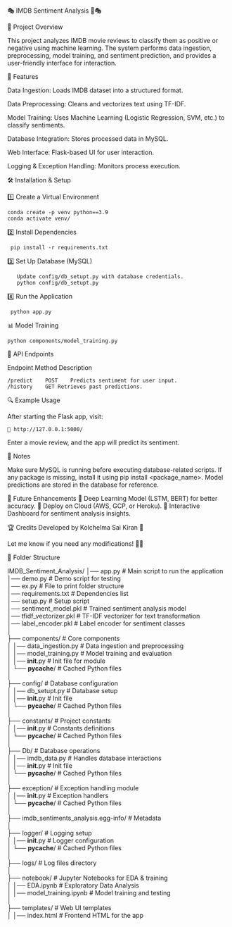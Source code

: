 🎭 IMDB Sentiment Analysis 🎥🎭

📌 Project Overview

 This project analyzes IMDB movie reviews to classify them as positive or negative using machine learning. The system performs data ingestion, preprocessing, model training, and sentiment prediction, and provides a user-friendly interface for interaction.

🚀 Features

Data Ingestion: Loads IMDB dataset into a structured format.

Data Preprocessing: Cleans and vectorizes text using TF-IDF.

Model Training: Uses Machine Learning (Logistic Regression, SVM, etc.) to classify sentiments.

Database Integration: Stores processed data in MySQL.

Web Interface: Flask-based UI for user interaction.

Logging & Exception Handling: Monitors process execution.

🛠 Installation & Setup

 1️⃣ Create a Virtual Environment
    
    conda create -p venv python==3.9
    conda activate venv/
    
2️⃣ Install Dependencies
     
     pip install -r requirements.txt

3️⃣ Set Up Database (MySQL)
       
       Update config/db_setupt.py with database credentials.
       python config/db_setupt.py
       
4️⃣ Run the Application

     python app.py
     
📊 Model Training

    python components/model_training.py
    
📡 API Endpoints

Endpoint	Method	Description
   
    /predict	POST	Predicts sentiment for user input.
    /history	GET	Retrieves past predictions.
    
🔍 Example Usage

After starting the Flask app, visit:
  
    🔗 http://127.0.0.1:5000/

Enter a movie review, and the app will predict its sentiment.

📝 Notes

  Make sure MySQL is running before executing database-related scripts.
  If any package is missing, install it using pip install <package_name>.
  Model predictions are stored in the database for reference.

🎯 Future Enhancements
  🔹 Deep Learning Model (LSTM, BERT) for better accuracy.
  🔹 Deploy on Cloud (AWS, GCP, or Heroku).
  🔹 Interactive Dashboard for sentiment analysis insights.

🏆 Credits
  Developed by Kolchelma Sai Kiran 🎯



Let me know if you need any modifications! 🚀🔥




📂 Folder Structure

IMDB_Sentiment_Analysis/
│── app.py                  # Main script to run the application  
│── demo.py                 # Demo script for testing  
│── ex.py                   # File to print folder structure  
│── requirements.txt        # Dependencies list  
│── setup.py                # Setup script  
│── sentiment_model.pkl     # Trained sentiment analysis model  
│── tfidf_vectorizer.pkl    # TF-IDF vectorizer for text transformation  
│── label_encoder.pkl       # Label encoder for sentiment classes  
│  
├── components/             # Core components  
│   │── data_ingestion.py   # Data ingestion and preprocessing  
│   │── model_training.py   # Model training and evaluation  
│   │── __init__.py         # Init file for module  
│   └── __pycache__/        # Cached Python files  
│  
├── config/                 # Database configuration  
│   │── db_setupt.py        # Database setup  
│   │── __init__.py         # Init file  
│   └── __pycache__/        # Cached Python files  
│  
├── constants/              # Project constants  
│   │── __init__.py         # Constants definitions  
│   └── __pycache__/        # Cached Python files  
│  
├── Db/                     # Database operations  
│   │── imdb_data.py        # Handles database interactions  
│   │── __init__.py         # Init file  
│   └── __pycache__/        # Cached Python files  
│  
├── exception/              # Exception handling module  
│   │── __init__.py         # Exception handlers  
│   └── __pycache__/        # Cached Python files  
│  
├── imdb_sentiments_analysis.egg-info/  # Metadata  
│  
├── logger/                 # Logging setup  
│   │── __init__.py         # Logger configuration  
│   └── __pycache__/        # Cached Python files  
│  
├── logs/                   # Log files directory  
│  
├── notebook/               # Jupyter Notebooks for EDA & training  
│   │── EDA.ipynb           # Exploratory Data Analysis  
│   │── model_training.ipynb # Model training and testing  
│  
├── templates/              # Web UI templates  
│   │── index.html          # Frontend HTML for the app  
